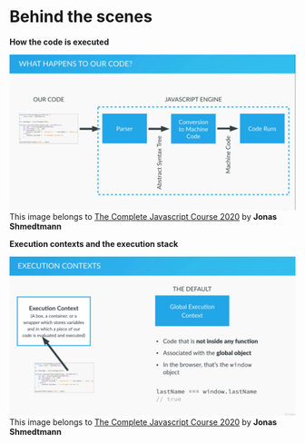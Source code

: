 # Behind the scenes

**How the code is executed**

![how code is executed](assets/images/how-js-works.png)
This image belongs to  [The Complete Javascript Course 2020](https://www.udemy.com/share/101WfeBksSdFlTQHQ=/) by **Jonas Shmedtmann**

**Execution contexts and the execution stack**

![execution context](assets/images/execution-context.png)
This image belongs to  [The Complete Javascript Course 2020](https://www.udemy.com/share/101WfeBksSdFlTQHQ=/) by **Jonas Shmedtmann**